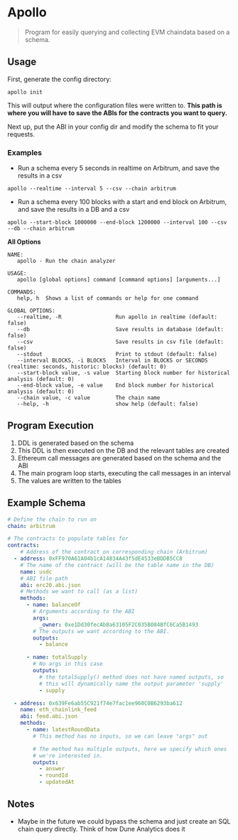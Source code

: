 # Apollo
> Program for easily querying and collecting EVM chaindata based on a schema.

## Usage
First, generate the config directory:
```
apollo init
```
This will output where the configuration files were written to. **This path is where you will have
to save the ABIs for the contracts you want to query.**

Next up, put the ABI in your config dir and modify the schema to fit your requests.
### Examples
* Run a schema every 5 seconds in realtime on Arbitrum, and save the results in a csv
```
apollo --realtime --interval 5 --csv --chain arbitrum
```

* Run a schema every 100 blocks with a start and end block on Arbitrum, and save the results in a DB and a csv
```
apollo --start-block 1000000 --end-block 1200000 --interval 100 --csv --db --chain arbitrum 
```

**All Options**
```
NAME:
   apollo - Run the chain analyzer

USAGE:
   apollo [global options] command [command options] [arguments...]

COMMANDS:
   help, h  Shows a list of commands or help for one command

GLOBAL OPTIONS:
   --realtime, -R                 Run apollo in realtime (default: false)
   --db                           Save results in database (default: false)
   --csv                          Save results in csv file (default: false)
   --stdout                       Print to stdout (default: false)
   --interval BLOCKS, -i BLOCKS   Interval in BLOCKS or SECONDS (realtime: seconds, historic: blocks) (default: 0)
   --start-block value, -s value  Starting block number for historical analysis (default: 0)
   --end-block value, -e value    End block number for historical analysis (default: 0)
   --chain value, -c value        The chain name
   --help, -h                     show help (default: false)
```

## Program Execution
1. DDL is generated based on the schema
2. This DDL is then executed on the DB and the relevant tables are created
3. Ethereum call messages are generated based on the schema and the ABI
4. The main program loop starts, executing the call messages in an interval
5. The values are written to the tables

## Example Schema
```yaml
# Define the chain to run on
chain: arbitrum

# The contracts to populate tables for
contracts:
    # Address of the contract on corresponding chain (Arbitrum)
  - address: 0xFF970A61A04b1cA14834A43f5dE4533eBDDB5CC8
    # The name of the contract (will be the table name in the DB)
    name: usdc
    # ABI file path
    abi: erc20.abi.json
    # Methods we want to call (as a list)
    methods:
      - name: balanceOf
        # Arguments according to the ABI
        args:
          _owner: 0xe1Dd30fecAb8a63105F2C035B084BfC6Ca5B1493
        # The outputs we want according to the ABI.
        outputs:
          - balance

      - name: totalSupply
        # No args in this case
        outputs:
          # the totalSupply() method does not have named outputs, so
          # this will dynamically name the output parameter 'supply'
          - supply

  - address: 0x639Fe6ab55C921f74e7fac1ee960C0B6293ba612
    name: eth_chainlink_feed
    abi: feed.abi.json
    methods:
      - name: latestRoundData
        # This method has no inputs, so we can leave "args" out

        # The method has multiple outputs, here we specify which ones
        # we're interested in.
        outputs:
          - answer
          - roundId
          - updatedAt
```

## Notes
* Maybe in the future we could bypass the schema and just create an SQL chain query directly.
Think of how Dune Analytics does it